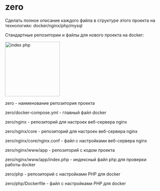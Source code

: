 # zero

Сделать полное описание каждого файла в структуре этого проекта на технологиях: docker/nginx/php/mysql

Стандартные репозитории и файлы для нового проекта на docker:

<img width="180" alt="index php" src="https://github.com/al-zv/zero/assets/63869857/77fd833a-1d9b-4e59-96e5-4f60e80f1e69">

zero - наименование репозитория проекта

zero/docker-compose.yml - главный файл docker


zero/nginx - репозиторий для настроек веб-сервера nginx

zero/nginx/core - репозиторий для настроек веб-сервера nginx

zero/nginx/core/nginx.conf - файл с настройками веб-сервера nginx


zero/nginx/www/app - репозиторий с кодом проекта

zero/nginx/www/app/index.php - индексный файл php для проверки работы docker


zero/php - репозиторий с настройками PHP для docker

zero/php/Dockerfile - файл с настройками PHP для docker

